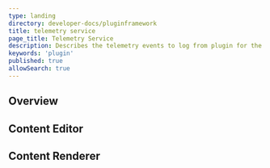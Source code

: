 ```yaml
---
type: landing
directory: developer-docs/pluginframework
title: telemetry service  
page_title: Telemetry Service
description: Describes the telemetry events to log from plugin for the content editor and content renderer
keywords: 'plugin'
published: true
allowSearch: true
---
```


## Overview


## Content Editor


## Content Renderer
